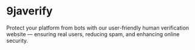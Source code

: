 # 9javerify
Protect your platform from bots with our user-friendly human verification website — ensuring real users, reducing spam, and enhancing online security.
